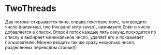 # TwoThreads

Два потока: открывается окно, справа текстовое поле, там вводите число (например, two thousand sixty seven), нажимаете Enter и число добавляется в список. Второй поток каждые пять секунд проходится по списку и выбирает минимальное число, удаляет его и показывает пользователю. Можно вводить так же сразу несколько чисел, разделённых переводом строки(!)
